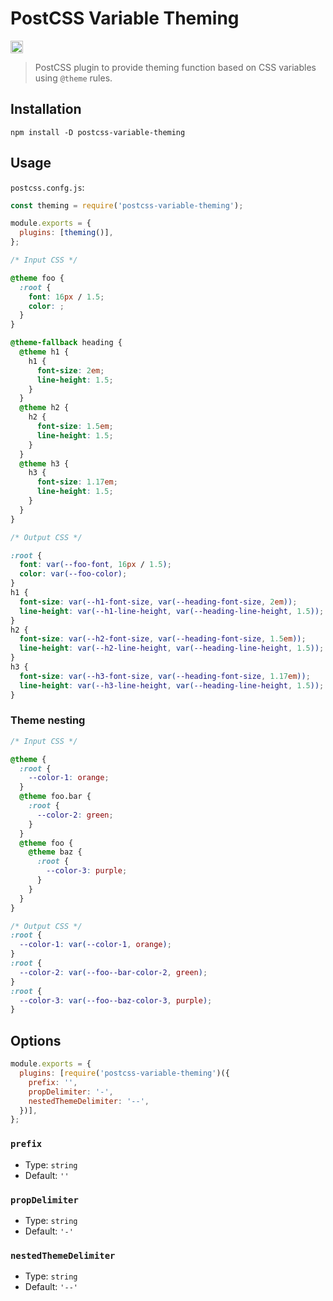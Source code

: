 # PostCSS Variable Theming

[<img alt="npm version" src="https://img.shields.io/npm/v/postcss-variable-theming.svg" height="20">][npm-url]

[npm-url]: https://www.npmjs.com/package/postcss-variable-theming

> PostCSS plugin to provide theming function based on CSS variables using `@theme` rules.

## Installation

```
npm install -D postcss-variable-theming
```

## Usage

`postcss.confg.js`:

```js
const theming = require('postcss-variable-theming');

module.exports = {
  plugins: [theming()],
};
```

```css
/* Input CSS */

@theme foo {
  :root {
    font: 16px / 1.5;
    color: ;
  }
}

@theme-fallback heading {
  @theme h1 {
    h1 {
      font-size: 2em;
      line-height: 1.5;
    }
  }
  @theme h2 {
    h2 {
      font-size: 1.5em;
      line-height: 1.5;
    }
  }
  @theme h3 {
    h3 {
      font-size: 1.17em;
      line-height: 1.5;
    }
  }
}
```

```css
/* Output CSS */

:root {
  font: var(--foo-font, 16px / 1.5);
  color: var(--foo-color);
}
h1 {
  font-size: var(--h1-font-size, var(--heading-font-size, 2em));
  line-height: var(--h1-line-height, var(--heading-line-height, 1.5));
}
h2 {
  font-size: var(--h2-font-size, var(--heading-font-size, 1.5em));
  line-height: var(--h2-line-height, var(--heading-line-height, 1.5));
}
h3 {
  font-size: var(--h3-font-size, var(--heading-font-size, 1.17em));
  line-height: var(--h3-line-height, var(--heading-line-height, 1.5));
}
```

### Theme nesting

```css
/* Input CSS */

@theme {
  :root {
    --color-1: orange;
  }
  @theme foo.bar {
    :root {
      --color-2: green;
    }
  }
  @theme foo {
    @theme baz {
      :root {
        --color-3: purple;
      }
    }
  }
}
```

```css
/* Output CSS */
:root {
  --color-1: var(--color-1, orange);
}
:root {
  --color-2: var(--foo--bar-color-2, green);
}
:root {
  --color-3: var(--foo--baz-color-3, purple);
}
```

## Options

```js
module.exports = {
  plugins: [require('postcss-variable-theming')({
    prefix: '',
    propDelimiter: '-',
    nestedThemeDelimiter: '--',
  })],
};
```

### `prefix`

* Type: `string`
* Default: `''`

### `propDelimiter`

* Type: `string`
* Default: `'-'`

### `nestedThemeDelimiter`

* Type: `string`
* Default: `'--'`
